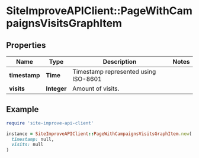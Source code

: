 # SiteImproveAPIClient::PageWithCampaignsVisitsGraphItem

## Properties

| Name | Type | Description | Notes |
| ---- | ---- | ----------- | ----- |
| **timestamp** | **Time** | Timestamp represented using ISO-8601 |  |
| **visits** | **Integer** | Amount of visits. |  |

## Example

```ruby
require 'site-improve-api-client'

instance = SiteImproveAPIClient::PageWithCampaignsVisitsGraphItem.new(
  timestamp: null,
  visits: null
)
```

